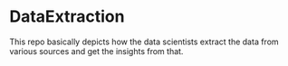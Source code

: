 # DataExtraction
This repo basically depicts how the data scientists extract the data from various sources and get the insights from that.
